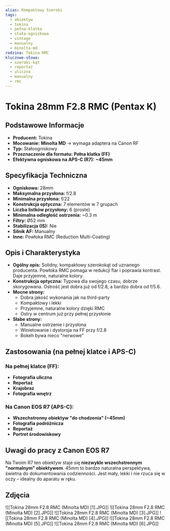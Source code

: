 ```yaml
---
alias: Kompaktowy Szeroki
tags:
  - obiektyw
  - tokina
  - pełna-klatka
  - stała-ogniskowa
  - vintage
  - manualny
  - minolta-md
rodzina: Tokina RMC
kluczowe-słowa:
  - szeroki-kąt
  - reportaż
  - uliczna
  - manualny
  - rmc
---
```


# Tokina 28mm F2.8 RMC (Pentax K)

## Podstawowe Informacje
- **Producent:** Tokina
- **Mocowanie:** **Minolta MD** → wymaga adaptera na Canon RF
- **Typ:** Stałoogniskowy
- **Przeznaczenie dla formatu:** **Pełna klatka (FF)**
- **Efektywna ogniskowa na APS-C (R7):** **~45mm**

## Specyfikacja Techniczna
- **Ogniskowa:** 28mm
- **Maksymalna przysłona:** f/2.8
- **Minimalna przysłona:** f/22
- **Konstrukcja optyczna:** 7 elementów w 7 grupach
- **Liczba listków przysłony:** 6 (proste)
- **Minimalna odległość ostrzenia:** ~0.3 m
- **Filtry:** Ø52 mm
- **Stabilizacja (IS):** Nie
- **Silnik AF:** Manualny
- **Inne:** Powłoka RMC (Reduction Multi-Coating)

## Opis i Charakterystyka
- **Ogólny opis:** Solidny, kompaktowy szerokokąt od uznanego producenta. Powłoka RMC pomaga w redukcji flar i poprawia kontrast. Daje przyjemne, naturalne kolory.
- **Konstrukcja optyczna:** Typowa dla swojego czasu, dobrze skorygowana. Ostrość jest dobra już od f/2.8, a bardzo dobra od f/5.6.
- **Mocne strony:**
    - Dobra jakość wykonania jak na third-party
    - Kompaktowy i lekki
    - Przyjemne, naturalne kolory dzięki RMC
    - Ostry w centrum już przy pełnej przysłonie
- **Słabe strony:**
    - Manualne ostrzenie i przysłona
    - Winietowanie i dystorsja na FF przy f/2.8
    - Bokeh bywa nieco "nerwowe"

## Zastosowania (na pełnej klatce i APS-C)
### Na pełnej klatce (FF):
- **Fotografia uliczna**
- **Reportaż**
- **Krajobraz**
- **Fotografia wnętrz**

### Na Canon EOS R7 (APS-C):
- **Wszechstronny obiektyw "do chodzenia" (~45mm)**
- **Fotografia podróżnicza**
- **Reportaż**
- **Portret środowiskowy**

## Uwagi do pracy z Canon EOS R7
Na Twoim R7 ten obiektyw staje się **niezwykle wszechstronnym "normalnym" obiektywem**. 45mm to bardzo naturalna perspektywa, świetna do dokumentowania codzienności. Jest mały, lekki i nie rzuca się w oczy – idealny do aparatu w ręku.

## Zdjęcia
![[Tokina 28mm F2.8 RMC (Minolta MD) [1].JPG]]
![[Tokina 28mm F2.8 RMC (Minolta MD) [2].JPG]]
![[Tokina 28mm F2.8 RMC (Minolta MD) [3].JPG]]
![[Tokina 28mm F2.8 RMC (Minolta MD) [4].JPG]]
![[Tokina 28mm F2.8 RMC (Minolta MD) [5].JPG]]
![[Tokina 28mm F2.8 RMC (Minolta MD) [6].JPG]]
